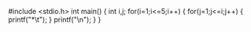 #include <stdio.h>
int main()
{
    int i,j;
    for(i=1;i<=5;i++)
    {
        for(j=1;j<=i;j++)
        {
            printf("*\t");
        }
    printf("\n");
    }
}
